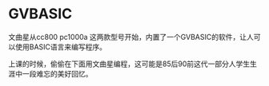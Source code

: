 GVBASIC
=======

文曲星从cc800 pc1000a 这两款型号开始，内置了一个GVBASIC的软件，让人可以使用BASIC语言来编写程序。

上课的时候，偷偷在下面用文曲星编程，这可能是85后90前这代一部分人学生生涯中一段难忘的美好回忆。
